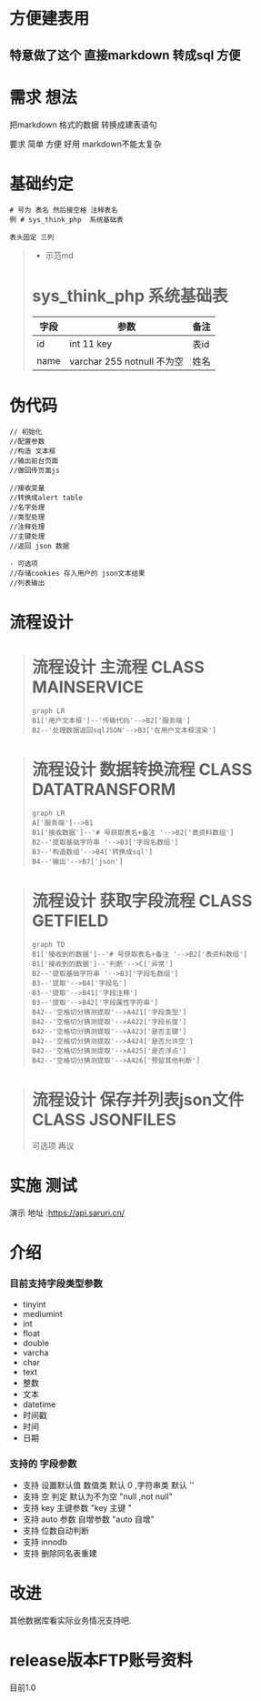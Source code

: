 # 方便建表用
## 特意做了这个 直接markdown 转成sql 方便
# 需求 想法

把markdown 格式的数据 转换成建表语句

要求 简单 方便 好用 markdown不能太复杂 

# 基础约定
```
# 号为 表名 然后接空格 注释表名
例 # sys_think_php  系统基础表

表头固定 三列

```
>- 示范md
> # sys_think_php  系统基础表
> 字段|参数|备注
> ---|---|---
> id| int 11 key| 表id
> name| varchar 255 notnull 不为空|姓名



# 伪代码
```
// 初始化 
//配置参数
//构造 文本框
//输出前台页面
//做回传页面js 

//接收变量
//转换成alert table
//名字处理
//类型处理
//注释处理
//主键处理
//返回 json 数据

- 可选项
//存储cookies 存入用户的 json文本结果
//列表输出 

```

# 流程设计

> # 流程设计 主流程 CLASS MAINSERVICE
> ```
> graph LR
> B1['用户文本框']--'传输代码'-->B2['服务端']
> B2--'处理数据返回sqlJSON'-->B3['在用户文本框渲染']
> ```

> # 流程设计 数据转换流程 CLASS DATATRANSFORM
> ```
> graph LR
> A['服务端']-->B1
> B1['接收数据']--'# 号获取表名+备注 '-->B2['表资料数组']
> B2--'提取基础字符串 '-->B3['字段名数组']
> B3--'构造数组'-->B4['转换成sql']
> B4--'输出'-->B7['json']
> ```

> # 流程设计 获取字段流程 CLASS GETFIELD
> ```
> graph TD
> B1['接收到的数据']--'# 号获取表名+备注 '-->B2['表资料数组']
> B1['接收到的数据']--'判断'-->C['异常']
> B2--'提取基础字符串 '-->B3['字段名数组']
> B3--'提取'-->B4['字段名']
> B3--'提取'-->B41['字段注释']
> B3--'提取'-->B42['字段属性字符串']
> B42--'空格切分猜测提取'-->A421['字段类型']
> B42--'空格切分猜测提取'-->A422['字段长度']
> B42--'空格切分猜测提取'-->A423['是否主键']
> B42--'空格切分猜测提取'-->A424['是否允许空']
> B42--'空格切分猜测提取'-->A425['是否浮点']
> B42--'空格切分猜测提取'-->A426['预留其他判断']
> ```

> # 流程设计 保存并列表json文件 CLASS JSONFILES
> 可选项 再议


# 实施 测试

演示 地址 :https://api.saruri.cn/

# 介绍
### 目前支持字段类型参数
- tinyint
- mediumint
- int
- float
- double
- varcha
- char
- text
- 整数
- 文本
- datetime
- 时间戳
- 时间
- 日期


### 支持的 字段参数
- 支持 设置默认值 数值类 默认 0 ,字符串类 默认 ''
- 支持 空 判定  默认为不为空 "null ,not null"
- 支持 key 主键参数  "key 主键 "
- 支持 auto 参数 自增参数 "auto 自增"
- 支持 位数自动判断
- 支持 innodb
- 支持 删除同名表重建

# 改进
其他数据库看实际业务情况支持吧.
# release版本FTP账号资料
目前1.0
